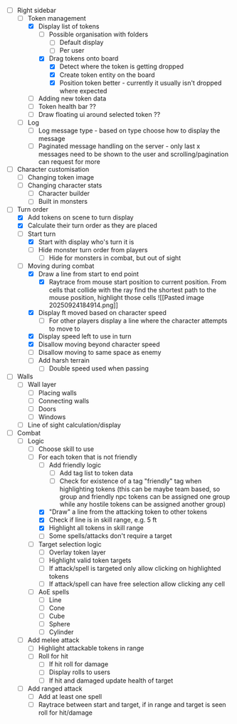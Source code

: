 - [ ] Right sidebar
	- [ ] Token management
		- [x] Display list of tokens
			- [ ] Possible organisation with folders
				- [ ] Default display
				- [ ] Per user
			- [x] Drag tokens onto board
				- [x] Detect where the token is getting dropped
				- [x] Create token entity on the board
				- [x] Position token better - currently it usually isn't dropped where expected
		- [ ] Adding new token data
		- [ ] Token health bar ??
		- [ ] Draw floating ui around selected token ??
	- [ ] Log
		- [ ] Log message type - based on type choose how to display the message
		- [ ] Paginated message handling on the server - only last x messages need to be shown to the user and scrolling/pagination can request for more

- [ ] Character customisation
	- [ ] Changing token image
	- [ ] Changing character stats
		- [ ] Character builder
		- [ ] Built in monsters
- [ ] Turn order
	- [x] Add tokens on scene to turn display
	- [x] Calculate their turn order as they are placed
	- [ ] Start turn
		- [x] Start with display who's turn it is
		- [ ] Hide monster turn order from players
			- [ ] Hide for monsters in combat, but out of sight
	- [ ] Moving during combat
		- [x] Draw a line from start to end point 
			- [x] Raytrace from mouse start position to current position. From cells that collide with the ray find the shortest path to the mouse position, highlight those cells
		![[Pasted image 20250924184914.png]]
		- [x] Display ft moved based on character speed
			- [ ] For other players display a line where the character attempts to move to
		- [x] Display speed left to use in turn
		- [x] Disallow moving beyond character speed
		- [ ] Disallow moving to same space as enemy 
		- [ ] Add harsh terrain
			- [ ] Double speed used when passing
- [ ] Walls
	- [ ] Wall layer
		- [ ] Placing walls
		- [ ] Connecting walls
		- [ ] Doors
		- [ ] Windows
	- [ ] Line of sight calculation/display
- [ ] Combat
	- [ ] Logic
		- [ ] Choose skill to use
		- [ ] For each token that is not friendly
			- [ ] Add friendly logic
				- [ ] Add tag list to token data
				- [ ] Check for existence of a tag "friendly" tag when highlighting tokens (this can be maybe team based, so group and friendly npc tokens can be assigned one group while any hostile tokens can be assigned another group)
			- [x] "Draw" a line from the attacking token to other tokens
			- [x] Check if line is in skill range, e.g. 5 ft
			- [x] Highlight all tokens in skill range
			- [ ] Some spells/attacks don't require a target
		- [ ] Target selection logic
			- [ ] Overlay token layer
			- [ ] Highlight valid token targets
			- [ ] If attack/spell is targeted only allow clicking on highlighted tokens
			- [ ] If attack/spell can have free selection allow clicking any cell
		- [ ] AoE spells
			- [ ] Line
			- [ ] Cone
			- [ ] Cube
			- [ ] Sphere
			- [ ] Cylinder
	- [ ] Add melee attack
		- [ ] Highlight attackable tokens in range
		- [ ] Roll for hit
			- [ ] If hit roll for damage
			- [ ] Display rolls to users
			- [ ] If hit and damaged update health of target
	- [ ] Add ranged attack
		- [ ] Add at least one spell
		- [ ] Raytrace between start and target, if in range and target is seen roll for hit/damage
